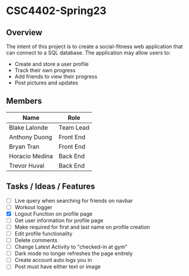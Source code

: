 # CSC4402-Spring23

## Overview

The intent of this project is to create a social-fitness web application that can connect to a SQL database. The application may allow users to:

- Create and store a user profile
- Track their own progress
- Add friends to view their progress
- Post pictures and updates

## Members

| Name           | Role      |
| -------------- | --------- |
| Blake Lalonde  | Team Lead |
| Anthony Duong  | Front End |
| Bryan Tran     | Front End |
| Horacio Medina | Back End  |
| Trevor Huval   | Back End  |

## Tasks / Ideas / Features

- [ ] Live query when searching for friends on navbar
- [ ] Workout logger
- [x] Logout Function on profile page
- [ ] Get user information for profile page
- [ ] Make required for first and last name on profile creation
- [ ] Edit profile functionality
- [ ] Delete comments
- [ ] Change Latest Activity to "checked-in at gym"
- [ ] Dark mode no longer refreshes the page enitrely
- [ ] Create account auto logs you in
- [ ] Post must have either text or image
